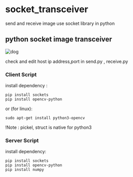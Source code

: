 # socket_transceiver
send and receive image use socket library in python

<h2> python socket image transceiver </h2>

![dog](https://github.com/Ai-Room2023/socket_transceiver/assets/140303548/9309dad4-728e-44b1-9f76-368b8ed388d6)

check and edit host ip address,port in send.py , receive.py 
<h3> Client Script </h3>
install dependency :

```
pip install sockets
pip install opencv-python
```
or (for linux):
```
sudo apt-get install python3-opencv
```
!Note : pickel, struct is native for python3

<h3> Server Script </h3>
install dependency:

```
pip install sockets
pip install opencv-python
pip install numpy
```

